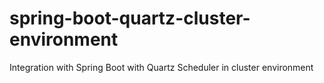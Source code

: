 # spring-boot-quartz-cluster-environment
Integration with Spring Boot with Quartz Scheduler in cluster environment
